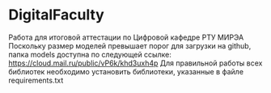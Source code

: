 # DigitalFaculty
Работа для итоговой аттестации по Цифровой кафедре РТУ МИРЭА  
Поскольку размер моделей превышает порог для загрузки на github, папка models доступна по следующей ссылке:  
https://cloud.mail.ru/public/vP6k/khd3uxh4p
Для правильной работы всех библиотек необходимо установить библиотеки, указанные в файле requirements.txt  
